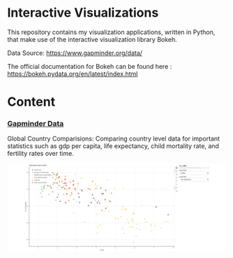 # Interactive Visualizations
This repository contains my visualization applications, written in Python, that make use of the interactive visualization library Bokeh.

Data Source: https://www.gapminder.org/data/

The official documentation for Bokeh can be found here : https://bokeh.pydata.org/en/latest/index.html

# Content
### [Gapminder Data](https://github.com/adambens/Interactive-Visualizations/blob/master/bokeh_data_explorer.py)
Global Country Comparisions: Comparing country level data for important statistics such as gdp per capita, life expectancy, child mortality rate, and fertility rates over time.


<img width="1200" alt="img1" src="./Figures/Interactive-Gapminder.png">
